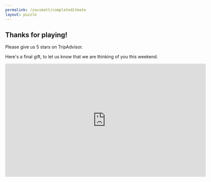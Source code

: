 ```yaml
---
permalink: /zavimatt/completeditmate
layout: puzzle
---
```


<h2>Thanks for playing!</h2>

Please give us 5 stars on TripAdvisor.

Here's a final gift, to let us know that we are thinking of you this weekend.

<iframe src="https://player.vimeo.com/video/471526402" width="640" height="360" frameborder="0" allow="autoplay; fullscreen" allowfullscreen></iframe>
